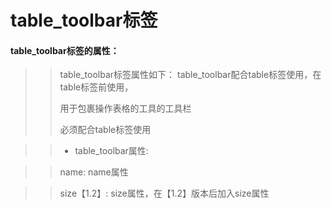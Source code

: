 # **table\_toolbar标签**

#### **table\_toolbar标签的属性：**

> > table\_toolbar标签属性如下：
table\_toolbar配合table标签使用，在table标签前使用，
> >
> > 用于包裹操作表格的工具的工具栏
> >
> > 必须配合table标签使用

>> * table_toolbar属性:

>>   name: name属性

>>   size【1.2】: size属性，在【1.2】版本后加入size属性



